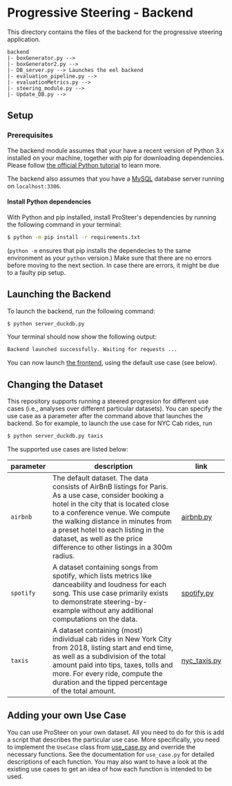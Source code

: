# Progressive Steering - Backend
This directory contains the files of the backend for the progressive steering application.

```
backend
|- boxGenerator.py -->
|- boxGenerator2.py -->
|- DB_server.py --> Launches the eel backend
|- evaluation_pipeline.py -->
|- evaluationMetrics.py -->
|- steering_module.py -->
|- Update_DB.py -->
```
## Setup
### Prerequisites
The backend module assumes that your have a recent version of Python 3.x installed on your machine, together with pip for downloading dependencies.
Please follow [the official Python tutorial](https://wiki.python.org/moin/BeginnersGuide/Download) to learn more.

The backend also assumes that you have a [MySQL](https://dev.mysql.com/downloads/) database server running on `localhost:3306`.


#### Install Python dependencies
With Python and pip installed, install ProSteer's dependencies by running the following command in your terminal:

```sh
$ python -m pip install -r requirements.txt
```

(```python -m``` ensures that pip installs the dependecies to the same environment as your ```python``` version.)
Make sure that there are no errors before moving to the next section.
In case there are errors, it might be due to a faulty pip setup.


## Launching the Backend
To launch the backend, run the following command:

```sh
$ python server_duckdb.py
```

Your terminal should now show the following output:
```sh
Backend launched successfully. Waiting for requests ...
```

You can now launch [the frontend](../frontend), using the default use case (see below).


## Changing the Dataset
This repository supports running a steered progresion for different use cases (i.e., analyses over different particular datasets).
You can specify the use case as a parameter after the command above that launches the backend.
So for example, to launch the use case for NYC Cab rides, run
```bash
$ python server_duckdb.py taxis
```
The supported use cases are listed below:

| **parameter** | **description** | **link** |
|---|---|---|
| ```airbnb``` | The default dataset. The data consists of AirBnB listings for Paris. As a  use case, consider booking a hotel in the city that is located close to a  conference venue. We compute the walking distance in minutes from a preset  hotel to each listing in the dataset, as well as the price difference to  other listings in a 300m radius. | [airbnb.py](./use_cases/airbnb.py) |
| ```spotify``` | A dataset containing songs from spotify, which lists metrics like  danceability and loudness for each song. This use case primarily exists to  demonstrate steering-by-example without any additional computations on the  data. | [spotify.py](./use_cases/spotify.py) |
| ```taxis``` | A dataset containing (most) individual cab rides in New York City from 2018,  listing start and end time, as well as a subdivision of the total amount  paid into tips, taxes, tolls and more. For every ride, compute the duration  and the tipped percentage of the total amount.  | [nyc_taxis.py](./use_cases/nyc_taxis.py) |


## Adding your own Use Case
You can use ProSteer on your own dataset. All you need to do for this is add a script that describes the particular use case.
More specifically, you need to implement the ```UseCase``` class from [use_case.py](./use_cases/use_case.py) and override the necessary functions.
See the documentation for ```use_case.py``` for detailed descriptions of each function.
You may also want to have a look at the existing use cases to get an idea of how each function is intended to be used.